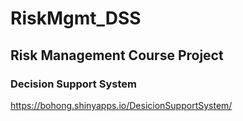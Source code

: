 # RiskMgmt_DSS
## Risk Management Course Project
### Decision Support System
https://bohong.shinyapps.io/DesicionSupportSystem/
